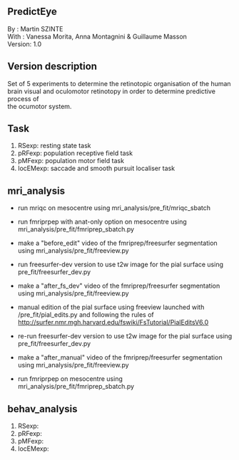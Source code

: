 ## PredictEye
By :      Martin SZINTE<br/>
With :    Vanessa Morita, Anna Montagnini & Guillaume Masson<br/>
Version:  1.0<br/>

## Version description
Set of 5 experiments to determine the retinotopic organisation of the human<br/>
brain visual and oculomotor retinotopy in order to determine predictive process of<br/>
the ocumotor system.<br/>

## Task
1. RSexp: resting state task<br/>
2. pRFexp: population receptive field task<br/>
3. pMFexp: population motor field task<br/>
4. locEMexp: saccade and smooth pursuit localiser task<br/>

## mri_analysis
* run mriqc on mesocentre using mri_analysis/pre_fit/mriqc_sbatch<br/>
* run fmriprpep with anat-only option on mesocentre using mri_analysis/pre_fit/fmriprep_sbatch.py<br/>
* make a "before_edit" video of the fmriprep/freesurfer segmentation using mri_analysis/pre_fit/freeview.py<br>
* run freesurfer-dev version to use t2w image for the pial surface using pre_fit/freesurfer_dev.py<br/>
* make a "after_fs_dev" video of the fmriprep/freesurfer segmentation using mri_analysis/pre_fit/freeview.py<br>
* manual edition of the pial surface using freeview launched with /pre_fit/pial_edits.py and following the rules of http://surfer.nmr.mgh.harvard.edu/fswiki/FsTutorial/PialEditsV6.0 <br/>
* re-run freesurfer-dev version to use t2w image for the pial surface using pre_fit/freesurfer_dev.py<br/>


* make a "after_manual" video of the fmriprep/freesurfer segmentation using mri_analysis/pre_fit/freeview.py<br>
* run fmriprpep on mesocentre using mri_analysis/pre_fit/fmriprep_sbatch.py<br/>

## behav_analysis
1. RSexp:<br/>
2. pRFexp:<br/> 
3. pMFexp:<br/>
4. locEMexp:<br/>